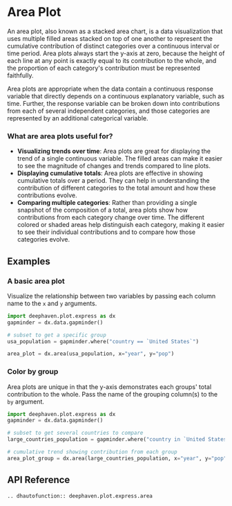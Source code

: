 # Area Plot

An area plot, also known as a stacked area chart, is a data visualization that uses multiple filled areas stacked on top of one another to represent the cumulative contribution of distinct categories over a continuous interval or time period. Area plots always start the y-axis at zero, because the height of each line at any point is exactly equal to its contribution to the whole, and the proportion of each category's contribution must be represented faithfully.

Area plots are appropriate when the data contain a continuous response variable that directly depends on a continuous explanatory variable, such as time. Further, the response variable can be broken down into contributions from each of several independent categories, and those categories are represented by an additional categorical variable. 

### What are area plots useful for?

- **Visualizing trends over time**: Area plots are great for displaying the trend of a single continuous variable. The filled areas can make it easier to see the magnitude of changes and trends compared to line plots.
- **Displaying cumulative totals**: Area plots are effective in showing cumulative totals over a period. They can help in understanding the contribution of different categories to the total amount and how these contributions evolve.
- **Comparing multiple categories**: Rather than providing a single snapshot of the composition of a total, area plots show how contributions from each category change over time. The different colored or shaded areas help distinguish each category, making it easier to see their individual contributions and to compare how those categories evolve.

## Examples

### A basic area plot

Visualize the relationship between two variables by passing each column name to the `x` and `y` arguments.

```python order=area_plot,usa_population
import deephaven.plot.express as dx
gapminder = dx.data.gapminder()

# subset to get a specific group
usa_population = gapminder.where("country == `United States`")

area_plot = dx.area(usa_population, x="year", y="pop")
```

### Color by group

Area plots are unique in that the y-axis demonstrates each groups' total contribution to the whole. Pass the name of the grouping column(s) to the `by` argument.

```python order=area_plot_group,large_countries_population
import deephaven.plot.express as dx
gapminder = dx.data.gapminder()

# subset to get several countries to compare
large_countries_population = gapminder.where("country in `United States`, `India`, `China`")

# cumulative trend showing contribution from each group
area_plot_group = dx.area(large_countries_population, x="year", y="pop", by="country")
```

## API Reference
```{eval-rst}
.. dhautofunction:: deephaven.plot.express.area
```